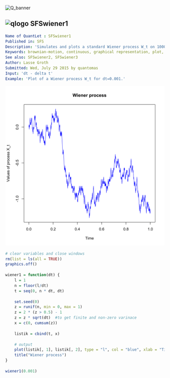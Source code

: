 
![Q_banner](https://github.com/QuantLet/Styleguide-and-Validation-procedure/blob/master/pictures/banner.png)

## ![qlogo](https://github.com/QuantLet/Styleguide-and-Validation-procedure/blob/master/pictures/qloqo.png) **SFSwiener1**

```yaml
Name of QuantLet : SFSwiener1 
Published in: SFS
Description: 'Simulates and plots a standard Wiener process W_t on 1000 equidistant points in interval [0, 1].'
Keywords: brownian-motion, continuous, graphical representation, plot, process, simulation, standard, stochastic, stochastic-process, time-series, wiener-process
See also: SFSwiener2, SFSwiener3
Author: Lasse Groth
Submitted: Wed, July 29 2015 by quantomas
Input: 'dt - delta t'
Example: 'Plot of a Wiener process W_t for dt=0.001.'
```

![Picture1](SFSwiener1-1.png)


```r
# clear variables and close windows
rm(list = ls(all = TRUE))
graphics.off()

wiener1 = function(dt) {
    l = 1
    n = floor(l/dt)
    t = seq(0, n * dt, dt)
    
    set.seed(0)
    z = runif(n, min = 0, max = 1)
    z = 2 * (z > 0.5) - 1
    z = z * sqrt(dt)  #to get finite and non-zero varinace
    x = c(0, cumsum(z))
    
    listik = cbind(t, x)
    
    # output
    plot(listik[, 1], listik[, 2], type = "l", col = "blue", xlab = "Time", ylab = "Values of process X_t")
    title("Wiener process")
}

wiener1(0.001) 

```
